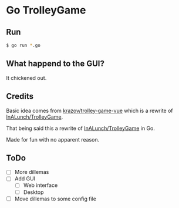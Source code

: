 # Go TrolleyGame

## Run

```bash
$ go run *.go
```

## What happend to the GUI?
It chickened out.

## Credits

Basic idea comes from [krazov/trolley-game-vue](https://github.com/krazov/trolley-game) which is
a rewrite of [InALunch/TrolleyGame](https://github.com/InALunch/TrolleyGame).

That being said this a rewrite of [InALunch/TrolleyGame](https://github.com/InALunch/TrolleyGame) in Go.

Made for fun with no apparent reason.

## ToDo

* [ ] More dillemas
* [ ] Add GUI
  * [ ] Web interface
  * [ ] Desktop
* [ ] Move dillemas to some config file